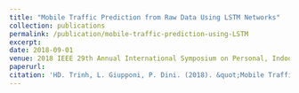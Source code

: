 ```yaml
---
title: "Mobile Traffic Prediction from Raw Data Using LSTM Networks"
collection: publications
permalink: /publication/mobile-traffic-prediction-using-LSTM
excerpt: 
date: 2018-09-01
venue: 2018 IEEE 29th Annual International Symposium on Personal, Indoor and Mobile Radio Communications (PIMRC), Bologna, Italy
paperurl: 
citation: 'HD. Trinh, L. Giupponi, P. Dini. (2018). &quot;Mobile Traffic Prediction from Raw Data Using LSTM Networks.&quot; <i>2018 IEEE 29th Annual International Symposium on Personal, Indoor and Mobile Radio Communications (PIMRC), Bologna, Italy</i>.'
---
```


